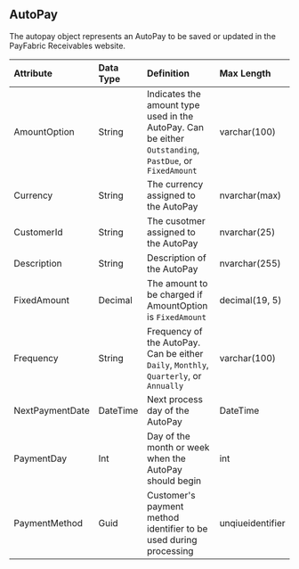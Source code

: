 ## AutoPay
The autopay object represents an AutoPay to be saved or updated in the PayFabric Receivables website. 

| Attribute | Data Type | Definition | Max Length |
| :----------- | :--------- | :--------- | :--------- |
| AmountOption | String | Indicates the amount type used in the AutoPay. Can be either ``Outstanding``, ``PastDue``, or ``FixedAmount`` | varchar(100) |
| Currency | String | The currency assigned to the AutoPay | nvarchar(max) |
| CustomerId | String | The cusotmer assigned to the AutoPay | nvarchar(25) |
| Description | String | Description of the AutoPay | nvarchar(255) |
| FixedAmount | Decimal | The amount to be charged if AmountOption is ``FixedAmount`` | decimal(19, 5) |
| Frequency | String | Frequency of the AutoPay. Can be either ``Daily``, ``Monthly``, ``Quarterly``, or ``Annually`` | varchar(100) |
| NextPaymentDate | DateTime | Next process day of the AutoPay | DateTime |
| PaymentDay | Int | Day of the month or week when the AutoPay should begin | int |
| PaymentMethod | Guid | Customer's payment method identifier to be used during processing | unqiueidentifier |
